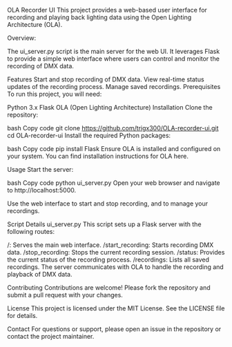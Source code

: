 OLA Recorder UI
This project provides a web-based user interface for recording and playing back lighting data using the Open Lighting Architecture (OLA).

Overview:

The ui_server.py script is the main server for the web UI. It leverages Flask to provide a simple web interface where users can control and monitor the recording of DMX data.

Features
Start and stop recording of DMX data.
View real-time status updates of the recording process.
Manage saved recordings.
Prerequisites
To run this project, you will need:

Python 3.x
Flask
OLA (Open Lighting Architecture)
Installation
Clone the repository:

bash
Copy code
git clone https://github.com/trigx300/OLA-recorder-ui.git
cd OLA-recorder-ui
Install the required Python packages:

bash
Copy code
pip install Flask
Ensure OLA is installed and configured on your system. You can find installation instructions for OLA here.

Usage
Start the server:

bash
Copy code
python ui_server.py
Open your web browser and navigate to http://localhost:5000.

Use the web interface to start and stop recording, and to manage your recordings.

Script Details
ui_server.py
This script sets up a Flask server with the following routes:

/: Serves the main web interface.
/start_recording: Starts recording DMX data.
/stop_recording: Stops the current recording session.
/status: Provides the current status of the recording process.
/recordings: Lists all saved recordings.
The server communicates with OLA to handle the recording and playback of DMX data.

Contributing
Contributions are welcome! Please fork the repository and submit a pull request with your changes.

License
This project is licensed under the MIT License. See the LICENSE file for details.

Contact
For questions or support, please open an issue in the repository or contact the project maintainer.
